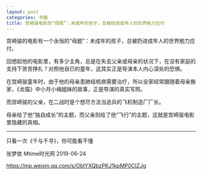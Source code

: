 ```yaml
---
layout: post
categories: 书摘
title: 宫崎骏电影的“母题”：未成年的孩子，总被扔进成年人的世界勉力应付
---
```


宫崎骏的电影有一个永恒的“母题”：未成年的孩子，总被扔进成年人的世界勉力应付。

回想起他的电影里，有多少主角，总是在失去父亲或母亲的状况下，在没有家庭的支持下苦苦挣扎？对照他自已的童年，这其实正是导演本人内心深处的恐惧。

在宫崎骏童年时，由于他的母亲患肺结核病需要治疗，所以全家经常跟随着母亲搬家，《龙猫》中小月小梅姐妹的故事，正是导演的真实写照。

而宫崎骏的父亲，在二战时是个想尽方法当逃兵的飞机制造厂厂长。

母亲给了他“独自成长”的主题，而父亲则给了他“飞行”的主题，这就是宫崎骏电影里隐藏的真相。

---

只看一次《千与千寻》，你可能看不懂

张梦依 Mtime时光网 2019-06-24

https://mp.weixin.qq.com/s/OblYXQbzPKJ1kpMP0CIZJg